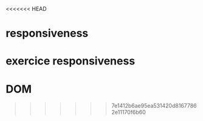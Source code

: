 <<<<<<< HEAD
# responsiveness
exercice responsiveness
=======
# DOM
>>>>>>> 7e1412b6ae95ea531420d81677862e11170f6b60
